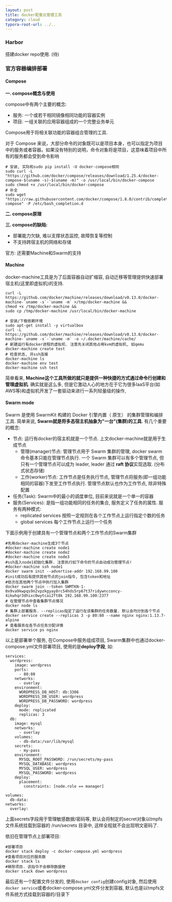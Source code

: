 ```yaml
---
layout: post
title: docker配套云管理工具
category: cloud
typora-root-url: ../..
---
```


### Harbor

搭建docker repo使用. (待)

### 官方容器编排部署

#### Compose

**一. compose概念与使用**

compose中有两个主要的概念:

* 服务: 一个或若干相同镜像相同功能的容器实例
* 项目: 一组关联的应用容器组成的一个完整业务单元

Compose用于将相关联功能的容器组合管理的工具.

对于 Compose 来说，大部分命令的对象既可以是项目本身，也可以指定为项目中的服务或者容器。如果没有特别的说明，命令对象将是项目，这意味着项目中所有的服务都会受到命令影响

```shell
# 安装, 实际和sudo pip install -U docker-compose相同
sudo curl -L "https://github.com/docker/compose/releases/download/1.25.4/docker-compose-$(uname -s)-$(uname -m)" -o /usr/local/bin/docker-compose
sudo chmod +x /usr/local/bin/docker-compose
# 补全
sudo wget "https://raw.githubusercontent.com/docker/compose/1.8.0/contrib/completion/bash/docker-compose" -P /etc/bash_completion.d
```

**二. compose原理**

**三. compose的缺陷:**

* 部署能力欠缺, 难以支撑状态监控, 故障恢复等控制
* 不支持跨宿主机的网络和存储

官方: 还需要Machine和Swarm的支持

#### Machine

docker-machine工具是为了后面容器自动扩缩容, 自动迁移等管理提供快速部署宿主机(这里即虚拟机)的支持. 

```shell
curl -L https://github.com/docker/machine/releases/download/v0.13.0/docker-machine-`uname -s`-`uname -m` >/tmp/docker-machine &&
chmod +x /tmp/docker-machine &&
sudo cp /tmp/docker-machine /usr/local/bin/docker-machine

# 安装/下载依赖环境
sudo apt-get install -y virtualbox
curl -L https://github.com/docker/machine/releases/download/v0.13.0/docker-machine-`uname -s`-`uname -m` -o ~/.docker/machine/cache/
# 新建运行有docker进程的虚拟机. 注意先关闭其他占用kvm的虚拟机, 如qemu
docker-machine create test
# 检查状态, 并ssh连接
docker-machine ls
docker-machine env test
docker-machine ssh test
```

简单看来, **Machine这个工具所做的就只是提供一种快捷的方式通过命令行创建和管理虚拟机**. 确实就是这么多, 但是它激动人心的地方在于它为很多IaaS平台(如AWS等)和虚拟机开发了一套驱动来进行一系列轻量级的操作, 

#### Swarm mode

Swarm 是使用 SwarmKit 构建的 Docker 引擎内置（ 原生） 的集群管理和编排工具. 简单来说, **Swarm就是将多态宿主机抽象为"一台"(集群)的工具**. 有几个重要的概念:

* 节点: 运行有docker的宿主机就是一个节点. 上文docker-machine就是用于生成节点
  * 管理(manager)节点: 管理节点用于 Swarm 集群的管理, docker swarm 命令基本只能在管理节点执行. 一个 Swarm 集群可以有多个管理节点, 但只有一个管理节点可以成为 leader, leader 通过 **raft 协议**实现选取. (分布式状态存储)
  * 工作(worker)节点: 工作节点是任务执行节点, 管理节点将服务(即一组功能相同的容器)下发至工作节点执行. 管理节点默认也作为工作节点, 除非特殊配置
* 任务(Task): Swarm中的最小的调度单位, 目前来说就是一个单一的容器
* 服务(Services): 是指一组功能相同的任务的集合, 服务定义了任务的属性. 服务有两种模式:
  * replicated services 按照一定规则在各个工作节点上运行指定个数的任务
  * global services 每个工作节点上运行一个任务

下面示例用于创建具有一个管理节点和两个工作节点的Swarm集群

```shell
#先用docker-machine生成3个节点
#docker-machine create node1
#docker-machine create node2
#docker-machine create node3
#ssh连入node1初始化集群. 注意执行如下命令的节点自动成功管理节点!
#docker-machine ssh node1
docker swarm init --advertise-addr 192.168.99.100
#init成功后有提供其他节点的join指令, 包含token和地址
#依次在其他两个节点中执行加入集群
docker swarm join --token SWMTKN-1-0x9va9kwpqs9n2vpzkgyay8rc54hds5rp67t37ridywncconcy-4ikwhqr3dhixc0wytcai2ft8k 192.168.99.100:2377
# 在管理节点中查看集群节点情况
docker node ls
# 集群上部署服务. --replicas指定了运行在该集群的任务数量. 默认会均分到各个节点
docker service create --replicas 3 -p 80:80 --name nginx nginx:1.13.7-alpine
# 查看服务在各节点任务分配详情
docker service ps nginx
```

以上是部署单个服务, 在Compose中服务组成项目, Swarm集群中也通过docker-compose.yml文件部署项目, 使用的是**deploy字段**, 如:

```shell
services:
  wordpress:
    image: wordpress
    ports:
      - 80:80
    networks:
      - overlay
    environment:
      WORDPRESS_DB_HOST: db:3306
      WORDPRESS_DB_USER: wordpress
      WORDPRESS_DB_PASSWORD: wordpress
    deploy:
      mode: replicated
      replicas: 3
  db:
    image: mysql
    networks:
      - overlay
    volumes:
      - db-data:/var/lib/mysql
    secrets:
      - my-pass
    environment:
      MYSQL_ROOT_PASSWORD: /run/secrets/my-pass
      MYSQL_DATABASE: wordpress
      MYSQL_USER: wordpress
      MYSQL_PASSWORD: wordpress
    deploy:
      placement:
        constraints: [node.role == manager]

volumes:
  db-data:
networks:
  overlay:
```

上面secrets字段用于管理敏感数据/密码等, 默认会将制定的secret对象以tmpfs文件系统挂载到容器的 /run/secrets 目录中, 这样全程就不会出现明文密码了. 

依旧在管理节点上部署项目:

```shell
#部署项目
docker stack deploy -c docker-compose.yml wordpress
#查看项目对应的服务数
docker stack ls
#移除项目. 该指令不会移除数据卷
docker stack down wordpress
```

最后还有一个配置文件分发的, 使用`docker config`创建config对象, 然后使用`docker service`或者docker-compose.yml文件分发到容器, 默认也是以tmpfs文件系统方式挂载到容器的/目录下